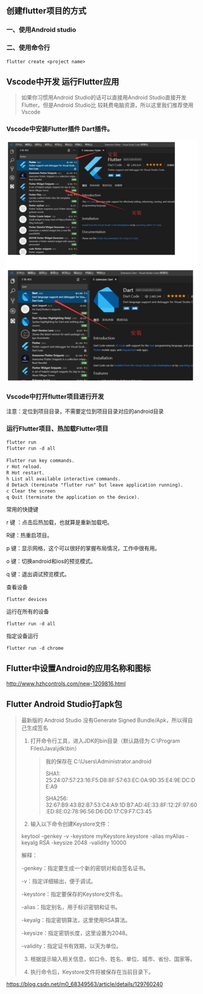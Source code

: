 ## 创建flutter项目的方式

### 一、使用Android studio

### 二、使用命令行

```shell
flutter create <project name>
```

## Vscode中开发 运行Flutter应用

> 如果你习惯用Android Studio的话可以直接用Android Studio直接开发Flutter。但是Android Studio比 较耗费电脑资源，所以这里我们推荐使用Vscode

### Vscode中安装Flutter插件 Dart插件。

![image-20230521191642686](../image/flutter-assets/image-20230521191642686.png)

### Vscode中打开flutter项目进行开发

注意：定位到项目目录，不需要定位到项目目录对应的android目录



### 运行Flutter项目、热加载Flutter项目

```
flutter run
flutter run -d all

Flutter run key commands.
r Hot reload.
R Hot restart.
h List all available interactive commands.
d Detach (terminate "flutter run" but leave application running).
c Clear the screen
q Quit (terminate the application on the device).

```

常用的快捷键 

r 键 ：点击后热加载，也就算是重新加载吧。 

R键：热重启项目。 

p 键：显示网格，这个可以很好的掌握布局情况，工作中很有用。 

o 键：切换android和ios的预览模式。 

q 键：退出调试预览模式。

查看设备

```
flutter devices
```

运行在所有的设备

```
flutter run -d all
```

指定设备运行

```
flutter run -d chrome
```

## Flutter中设置Android的应用名称和图标

http://www.hzhcontrols.com/new-1209816.html

## Flutter Android Studio打apk包

> 最新版的 Android Studio 没有Generate Signed Bundle/Apk，所以得自己生成签名
>
> 1. 打开命令行工具，进入JDK的bin目录（默认路径为 C:\Program Files\Java\jdk\bin）
>
>    > 我的保存在 C:\Users\Administrator\.android
>    >
>    > SHA1: 25:24:07:57:23:16:F5:D8:8F:57:63:EC:0A:9D:35:E4:9E:DC:DE:A9
>    >
>    > SHA256: 32:67:B9:43:B2:B7:53:C4:A9:1D:B7:AD:4E:33:8F:12:2F:97:60:ED:8E:02:78:96:56:D6:DD:17:C9:F7:C3:45
>
> 2. 输入以下命令创建Keystore文件：
>
> keytool -genkey -v -keystore myKeystore.keystore -alias myAlias -keyalg RSA -keysize 2048 -validity 10000
>
> 解释：
>
> -genkey：指定要生成一个新的密钥对和自签名证书。
>
> -v：指定详细输出，便于调试。
>
> -keystore：指定要保存的Keystore文件名。
>
> -alias：指定别名，用于标识密钥和证书。
>
> -keyalg：指定密钥算法，这里使用RSA算法。
>
> -keysize：指定密钥长度，这里设置为2048。
>
> -validity：指定证书有效期，以天为单位。
>
> 3. 根据提示输入相关信息，如口令、姓名、单位、城市、省份、国家等。
>
> 4. 执行命令后，Keystore文件将被保存在当前目录下。

https://blog.csdn.net/m0_68349563/article/details/129760240